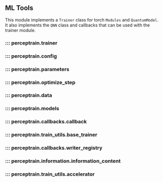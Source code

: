 ## ML Tools

This module implements a `Trainer` class for torch `Modules` and `QuantumModel`. It also implements the `QNN` class and callbacks that can be used with the trainer module.


### ::: perceptrain.trainer

### ::: perceptrain.config

### ::: perceptrain.parameters

### ::: perceptrain.optimize_step

### ::: perceptrain.data

### ::: perceptrain.models

### ::: perceptrain.callbacks.callback

### ::: perceptrain.train_utils.base_trainer

### ::: perceptrain.callbacks.writer_registry

### ::: perceptrain.information.information_content

### ::: perceptrain.train_utils.accelerator
